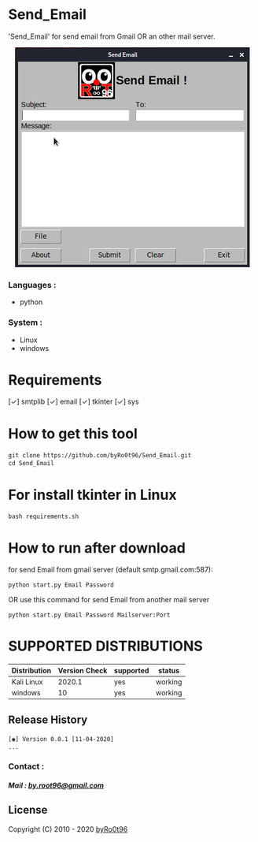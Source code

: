 # Send_Email
'Send_Email' for send email from Gmail OR an other mail server.

<div align="center">
    <!--a href="" target="_blank"-->
        <img alt="Send_Email" src="./Screenshot/Screenshot-1.png">
    <!--/a-->
</div>


### Languages :
* python

### System :
* Linux
* windows

# Requirements
[✓] smtplib
[✓] email
[✓] tkinter
[✓] sys



# How to get this tool
```
git clone https://github.com/byRo0t96/Send_Email.git
cd Send_Email
```


# For install tkinter in Linux
```
bash requirements.sh
```

# How to run after download
for send Email from gmail server (default smtp.gmail.com:587):
```
python start.py Email Password
```
OR use this command for send Email from another mail server
```
python start.py Email Password Mailserver:Port
```


# SUPPORTED DISTRIBUTIONS
|Distribution | Version Check | supported | status |
----------|-------|------|-------|
|Kali Linux|2020.1 | yes | working   |
|windows|10 | yes | working   |


## Release History
```
[◉] Version 0.0.1 [11-04-2020]
...
```


### Contact :
##### Mail : by.root96@gmail.com

## License
Copyright (C) 2010 - 2020 [byRo0t96](https://byro0t96.github.io/)

